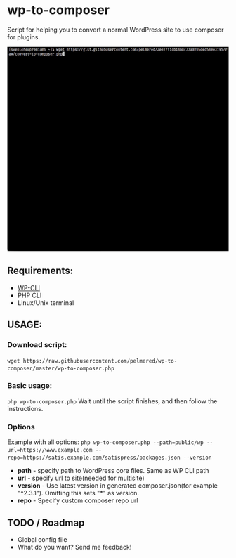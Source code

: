 # wp-to-composer
Script for helping you to convert a normal WordPress site to use composer for plugins.

![Demo](https://raw.githubusercontent.com/pelmered/wp-to-composer/master/demo.gif)

## Requirements:
* [WP-CLI](https://wp-cli.org/)
* PHP CLI
* Linux/Unix terminal

## USAGE:

### Download script:
`wget https://raw.githubusercontent.com/pelmered/wp-to-composer/master/wp-to-composer.php`

### Basic usage:
`php wp-to-composer.php`
Wait until the script finishes, and then follow the instructions.

### Options
Example with all options: 
`php wp-to-composer.php --path=public/wp --url=https://www.example.com --repo=https://satis.example.com/satispress/packages.json --version`

* **path** - specify path to WordPress core files. Same as WP CLI path
* **url** - specify url to site(needed for multisite)
* **version** - Use latest version in generated composer.json(for example "^2.3.1"). Omitting this sets "*" as version.
* **repo** - Specify custom composer repo url

## TODO / Roadmap

* Global config file
* What do you want? Send me feedback!